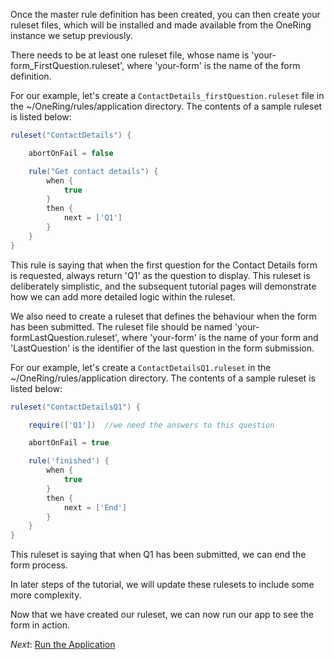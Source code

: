 Once the master rule definition has been created, you can then create your ruleset files, which will be installed and made available
from the OneRing instance we setup previously.

There needs to be at least one ruleset file, whose name is 'your-form_FirstQuestion.ruleset', where 'your-form' is the
name of the form definition.

For our example, let's create a `ContactDetails_firstQuestion.ruleset` file in the ~/OneRing/rules/application directory.  The contents of a sample ruleset is listed below:

```groovy
ruleset("ContactDetails") {

    abortOnFail = false

    rule("Get contact details") {
        when {
            true
        }
        then {
            next = ['Q1']
        }
    }
}
```

This rule is saying that when the first question for the Contact Details form is requested, always return 'Q1' as the question to display.  This
ruleset is deliberately simplistic, and the subsequent tutorial pages will demonstrate how we can add more detailed logic within
the ruleset.

We also need to create a ruleset that defines the behaviour when the form has been submitted.  The ruleset file should be named
'your-formLastQuestion.ruleset', where 'your-form' is the name of your form and 'LastQuestion' is the identifier of the last
question in the form submission.

For our example, let's create a `ContactDetailsQ1.ruleset` in the ~/OneRing/rules/application directory.  The contents of a sample ruleset is listed below:

```groovy
ruleset("ContactDetailsQ1") {

    require(['Q1'])  //we need the answers to this question

    abortOnFail = true

	rule('finished') {
        when {
            true
        }
        then {
            next = ['End']
        }
    }
}
```

This ruleset is saying that when Q1 has been submitted, we can end the form process.

In later steps of the tutorial, we will update these rulesets to include some more complexity.

Now that we have created our ruleset, we can now run our app to see the form in action.

_Next_: [Run the Application](##05-RunApp.md##)